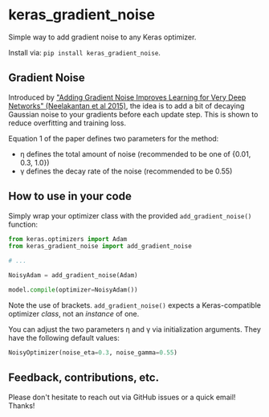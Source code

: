 # keras_gradient_noise

Simple way to add gradient noise to any Keras optimizer.

Install via: `pip install keras_gradient_noise`.


## Gradient Noise

Introduced by
["Adding Gradient Noise Improves Learning for Very Deep Networks" (Neelakantan et al 2015)](https://arxiv.org/abs/1511.06807),
the idea is to add a bit of decaying Gaussian noise to your gradients before
each update step. This is shown to reduce overfitting and training loss.

Equation 1 of the paper defines two parameters for the method:

* η defines the total amount of noise (recommended to be one of {0.01, 0.3, 1.0})
* γ defines the decay rate of the noise (recommended to be 0.55)


## How to use in your code

Simply wrap your optimizer class with the provided `add_gradient_noise()`
function:

```python
from keras.optimizers import Adam
from keras_gradient_noise import add_gradient_noise

# ...

NoisyAdam = add_gradient_noise(Adam)

model.compile(optimizer=NoisyAdam())
```

Note the use of brackets. `add_gradient_noise()` expects a Keras-compatible
optimizer *class*, not an *instance* of one.

You can adjust the two parameters η and γ via initialization arguments. They
have the following default values:

```python
NoisyOptimizer(noise_eta=0.3, noise_gamma=0.55)
```


## Feedback, contributions, etc.

Please don't hesitate to reach out via GitHub issues or a quick email! Thanks!
